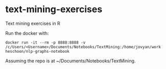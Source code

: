 # text-mining-exercises

Text mining exercises in R

Run the docker with:

    docker run -it --rm -p 8888:8888 -v /c/Users/<Username>/Documents/Notebooks/TextMining:/home/jovyan/work heschoon/nlp-graphs-notebook

Assuming the repo is at ~/Documents/Notebooks/TextMining.
